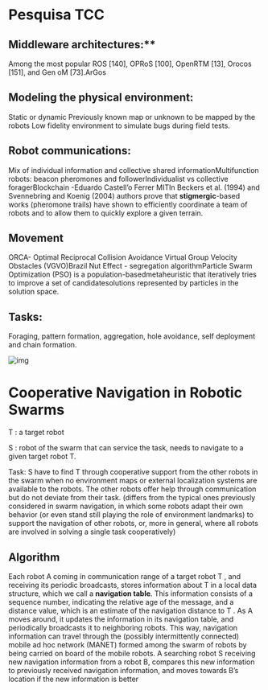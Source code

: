 # Pesquisa TCC

## Middleware architectures:**

Among the most popular ROS [140], OPRoS [100], OpenRTM [13], Orocos [151], and Gen oM [73].ArGos

## **Modeling the physical environment:**

Static or dynamic Previously known map or unknown to be mapped by the robots Low fidelity environment to simulate bugs during field tests.

## **Robot communications:**

Mix of individual information and collective shared informationMultifunction robots: beacon pheromones and followerIndividualist vs collective foragerBlockchain -Eduardo Castell’o Ferrer MITIn Beckers et al. (1994) and Svennebring and Koenig (2004) authors prove that **stigmergic**-based works (pheromone trails) have shown to efficiently coordinate a team of robots and to allow them to quickly explore a given terrain.

## **Movement**

ORCA- Optimal Reciprocal Collision Avoidance Virtual Group Velocity Obstacles (VGVO)Brazil Nut Effect - segregation algorithmParticle Swarm Optimization (PSO) is a population-basedmetaheuristic that iteratively tries to improve a set of candidatesolutions represented by particles in the solution space.

## **Tasks:**

Foraging, pattern formation, aggregation, hole avoidance, self deployment and chain formation.



![img](https://lh3.googleusercontent.com/Jk2eaLPBIxdN-lrN0JJrZ9MGhFicOuIwtRiVC9e_N89fOMzBkvTQOFAg9IJ036gfd81AxUvZiCpENGNOvhlw78nqVPPVXnLzY54BCa_M6oaJcsNoJoawCJUKzXHjWimW2Tb_1CES)



# Cooperative Navigation in Robotic Swarms

T : a target robot

S :  robot of the swarm that can service the task, needs to navigate to a given target robot T.

Task:  S have to find T through cooperative support from the other robots in the swarm when no environment maps or external localization systems are available to the robots. The other robots offer help through communication but do not deviate from their task. (differs from the typical ones previously considered in swarm navigation, in which some robots adapt their own behavior (or even stand still playing the role of environment landmarks) to support the navigation of other robots, or, more in general, where all robots are involved in solving a single task cooperatively)

## Algorithm

 Each robot A coming in communication range of a target robot T , and receiving its periodic broadcasts, stores information about T in a local data structure, which we call a **navigation table**. This information consists of a sequence number, indicating the relative age of the message, and a distance value, which is an estimate of the navigation distance to T . As A moves around, it updates the information in its navigation table, and periodically broadcasts it to neighboring robots. This way, navigation information can travel through the (possibly intermittently connected) mobile ad hoc network (MANET) formed among the swarm of robots by being carried on board of the mobile robots. A searching robot S receiving new navigation information from a robot B, compares this new information to previously received navigation information, and moves towards B’s location if the new information is better















